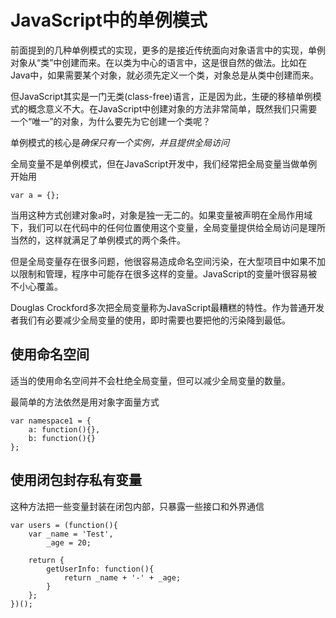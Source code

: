 # JavaScript中的单例模式

前面提到的几种单例模式的实现，更多的是接近传统面向对象语言中的实现，单例对象从“类”中创建而来。在以类为中心的语言中，这是很自然的做法。比如在Java中，如果需要某个对象，就必须先定义一个类，对象总是从类中创建而来。

但JavaScript其实是一门无类(class-free)语言，正是因为此，生硬的移植单例模式的概念意义不大。在JavaScript中创建对象的方法非常简单，既然我们只需要一个“唯一”的对象，为什么要先为它创建一个类呢？

单例模式的核心是*确保只有一个实例，并且提供全局访问*

全局变量不是单例模式，但在JavaScript开发中，我们经常把全局变量当做单例开始用

    var a = {};

当用这种方式创建对象`a`时，对象是独一无二的。如果变量被声明在全局作用域下，我们可以在代码中的任何位置使用这个变量，全局变量提供给全局访问是理所当然的，这样就满足了单例模式的两个条件。

但是全局变量存在很多问题，他很容易造成命名空间污染，在大型项目中如果不加以限制和管理，程序中可能存在很多这样的变量。JavaScript的变量叶很容易被不小心覆盖。

Douglas Crockford多次把全局变量称为JavaScript最糟糕的特性。作为普通开发者我们有必要减少全局变量的使用，即时需要也要把他的污染降到最低。

## 使用命名空间

适当的使用命名空间并不会杜绝全局变量，但可以减少全局变量的数量。

最简单的方法依然是用对象字面量方式

    var namespace1 = {
        a: function(){},
        b: function(){}
    };

## 使用闭包封存私有变量

这种方法把一些变量封装在闭包内部，只暴露一些接口和外界通信

    var users = (function(){
        var _name = 'Test',
            _age = 20;

        return {
            getUserInfo: function(){
                return _name + '-' + _age;
            }
        };
    })();
